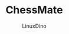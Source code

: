 ---
title: "ChessMate"
author: "LinuxDino"
description: "A robot that uses camera vision and a mechanical arm to play chess with you!"
created_at: "2025-6-15"
---